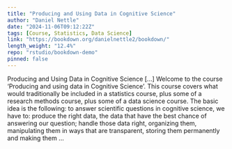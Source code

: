 ```yaml
---
title: "Producing and Using Data in Cognitive Science"
author: "Daniel Nettle"
date: "2024-11-06T09:12:22Z"
tags: [Course, Statistics, Data Science]
link: "https://bookdown.org/danielnettle2/bookdown/"
length_weight: "12.4%"
repo: "rstudio/bookdown-demo"
pinned: false
---
```


Producing and Using Data in Cognitive Science [...] Welcome to the course ‘Producing and using data in Cognitive Science’. This course covers what would traditionally be included in a statistics course, plus some of a research methods course, plus some of a data science course. The basic idea is the following: to answer scientific questions in cognitive science, we have to: produce the right data, the data that have the best chance of answering our question; handle those data right, organizing them, manipulating them in ways that are transparent, storing them permanently and making them ...
